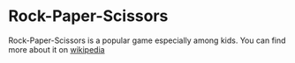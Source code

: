 # Rock-Paper-Scissors

Rock-Paper-Scissors is a popular game especially among kids. You can find more about it on [wikipedia](https://en.wikipedia.org/wiki/Rock%E2%80%93paper%E2%80%93scissors)

